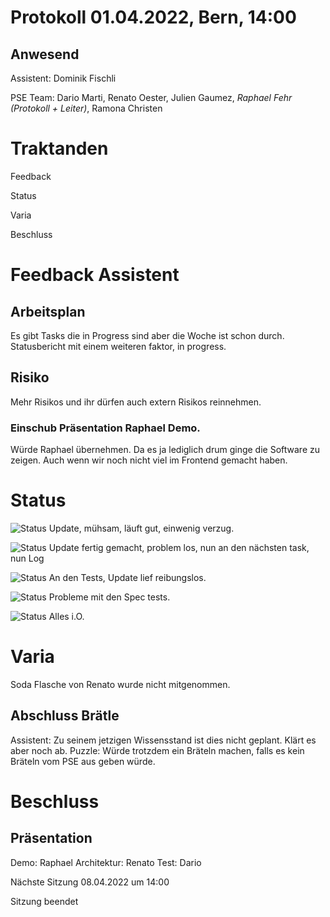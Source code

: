 # Protokoll 01.04.2022, Bern, 14:00
## Anwesend 
Assistent: Dominik Fischli

PSE Team: Dario Marti, Renato Oester, Julien Gaumez, *Raphael Fehr (Protokoll + Leiter)*, Ramona Christen

# Traktanden

Feedback 

Status

Varia 

Beschluss

# Feedback Assistent
## Arbeitsplan 
Es gibt Tasks die in Progress sind aber die Woche ist schon durch. Statusbericht mit einem weiteren faktor, in progress.
## Risiko
Mehr Risikos und ihr dürfen auch extern Risikos reinnehmen.

### Einschub Präsentation Raphael Demo. 
Würde Raphael übernehmen. Da es ja lediglich drum ginge die Software zu zeigen. Auch wenn wir noch nicht viel im Frontend gemacht haben. 




# Status
![Status](https://img.shields.io/badge/Ramona_Christen-Status-green)
Update, mühsam, läuft gut, einwenig verzug. 


![Status](https://img.shields.io/badge/Dario_Marti-Status-green)
Update fertig gemacht, problem los, nun an den nächsten task, nun Log 


![Status](https://img.shields.io/badge/Renat_Oester-Status-green)
An den Tests, Update lief reibungslos. 


![Status](https://img.shields.io/badge/Julien_Gaumez-Status-green)
Probleme mit den Spec tests. 


![Status](https://img.shields.io/badge/Raphael_Fehr-Status-green)
Alles i.O. 





# Varia 
Soda Flasche von Renato wurde nicht mitgenommen.  

## Abschluss Brätle
Assistent: Zu seinem jetzigen Wissensstand ist dies nicht geplant. Klärt es aber noch ab.
Puzzle: Würde trotzdem ein Bräteln machen, falls es kein Bräteln vom PSE aus geben würde.


# Beschluss 
## Präsentation 
Demo: Raphael 
Architektur: Renato 
Test: Dario 

Nächste Sitzung 08.04.2022 um 14:00 

Sitzung beendet 

